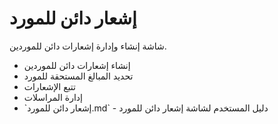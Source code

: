 # إشعار دائن للمورد
شاشة إنشاء وإدارة إشعارات دائن للموردين.
- إنشاء إشعارات دائن للموردين
- تحديد المبالغ المستحقة للمورد
- تتبع الإشعارات
- إدارة المراسلات
- \`إشعار دائن للمورد.md\` - دليل المستخدم لشاشة إشعار دائن للمورد
